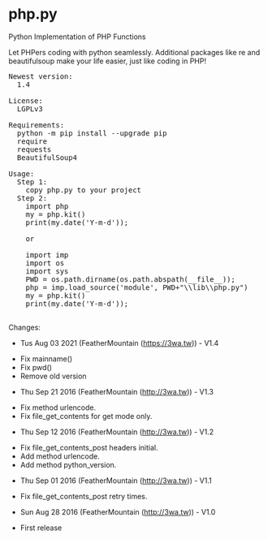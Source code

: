 # php.py
Python Implementation of PHP Functions

Let PHPers coding with python seamlessly. Additional packages like re and beautifulsoup make your life easier, just like coding in PHP!

<pre>
Newest version:
  1.4
  
License:
  LGPLv3

Requirements:
  python -m pip install --upgrade pip
  require
  requests
  BeautifulSoup4

Usage:
  Step 1:
    copy php.py to your project
  Step 2:
    import php
    my = php.kit()
    print(my.date('Y-m-d'));
    
    or
    
    import imp
    import os
    import sys
    PWD = os.path.dirname(os.path.abspath(__file__));   
    php = imp.load_source('module', PWD+"\\lib\\php.py")
    my = php.kit() 
    print(my.date('Y-m-d'));
    
</pre>

Changes:
* Tus Aug 03 2021 (FeatherMountain (https://3wa.tw)) - V1.4
- Fix mainname()
- Fix pwd()
- Remove old version

* Thu Sep 21 2016 (FeatherMountain (http://3wa.tw)) - V1.3
- Fix method urlencode.
- Fix file_get_contents for get mode only.
 

* Thu Sep 12 2016 (FeatherMountain (http://3wa.tw)) - V1.2
- Fix file_get_contents_post headers initial.
- Add method urlencode.
- Add method python_version.

* Thu Sep 01 2016 (FeatherMountain (http://3wa.tw)) - V1.1
- Fix file_get_contents_post retry times.

* Sun Aug 28 2016 (FeatherMountain (http://3wa.tw)) - V1.0
- First release
